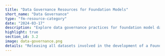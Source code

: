 ```yaml
---
title: "Data Governance Resources for Foundation Models"
short_name: "Data Governance"
type: "fm-resource-category"
date: "2024-03-17"
description: "Explore data governance practices for foundation model datasets. Learn about data curation, access control, and enabling data subjects to request removal from hosted datasets to ensure compliance with privacy and legal requirements."
highlight: true
section_id: 3.2
image: data-governance.png
details: "Releasing all datasets involved in the development of a Foundation Model, including training, fine-tuning, and evaluation data, can facilitate external scrutiny and support further research. Proper data governance practices, including respecting opt-out preference signals, pseudonymization, or PII redaction, are required at the curation and release stages. Data access control based on research needs and enabling data subjects to request removal from the hosted dataset are essential."
---
```

